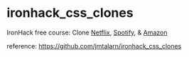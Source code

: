 # ironhack_css_clones
IronHack free course: Clone [Netflix](https://jmtalarn.github.io/ironhack_css_clones/netflix), [Spotify](https://jmtalarn.github.io/ironhack_css_clones/spotify), &amp; [Amazon](https://jmtalarn.github.io/ironhack_css_clones/amazon)



reference: https://github.com/jmtalarn/ironhack_css_clones
